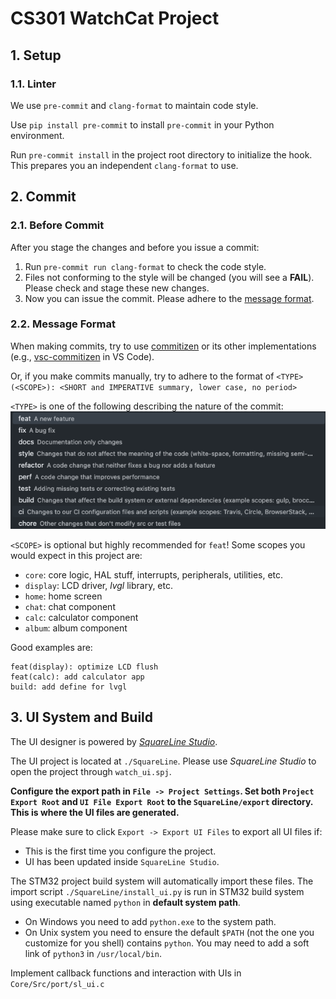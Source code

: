 # CS301 WatchCat Project

## 1. Setup

### 1.1. Linter

We use `pre-commit` and `clang-format` to maintain code style.

Use `pip install pre-commit` to install `pre-commit` in your Python environment.

Run `pre-commit install` in the project root directory to initialize the hook. This prepares you an independent `clang-format` to use.

## 2. Commit

### 2.1. Before Commit

After you stage the changes and before you issue a commit:
1. Run `pre-commit run clang-format` to check the code style.
2. Files not conforming to the style will be changed (you will see a **FAIL**). Please check and stage these new changes.
3. Now you can issue the commit. Please adhere to the [message format](#22-message-format).

### 2.2. Message Format

When making commits, try to use [commitizen](https://commitizen.github.io/cz-cli/) or its other implementations (e.g., [vsc-commitizen](https://marketplace.visualstudio.com/items?itemName=KnisterPeter.vscode-commitizen) in VS Code).

Or, if you make commits manually, try to adhere to the format of `<TYPE>(<SCOPE>): <SHORT and IMPERATIVE summary, lower case, no period>`

`<TYPE>` is one of the following describing the nature of the commit:
![](images/commitizen-example.png)

`<SCOPE>` is optional but highly recommended for `feat`! Some scopes you would expect in this project are:
* `core`: core logic, HAL stuff, interrupts, peripherals, utilities, etc.
* `display`: LCD driver, *lvgl* library, etc.
* `home`: home screen
* `chat`: chat component
* `calc`: calculator component
* `album`: album component

Good examples are:
```
feat(display): optimize LCD flush
feat(calc): add calculator app
build: add define for lvgl
```

## 3. UI System and Build

The UI designer is powered by [*SquareLine Studio*](https://squareline.io/).

The UI project is located at `./SquareLine`. Please use *SquareLine Studio* to open the project through `watch_ui.spj`.

**Configure the export path in `File -> Project Settings`. Set both `Project Export Root` and `UI File Export Root` to the `SquareLine/export` directory. This is where the UI files are generated.**

Please make sure to click `Export -> Export UI Files` to export all UI files if:

* This is the first time you configure the project.
* UI has been updated inside `SquareLine Studio`.

The STM32 project build system will automatically import these files. The import script `./SquareLine/install_ui.py` is run in STM32 build system using executable named `python` in **default system path**.

* On Windows you need to add `python.exe` to the system path.
* On Unix system you need to ensure the default `$PATH` (not the one you customize for you shell) contains `python`. You may need to add a soft link of `python3` in `/usr/local/bin`.

Implement callback functions and interaction with UIs in `Core/Src/port/sl_ui.c`
